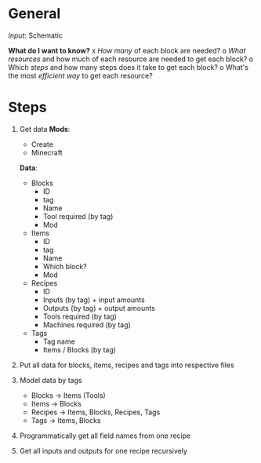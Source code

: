 # General
*Input*: Schematic

**What do I want to know?**
x *How many* of each block are needed?
o *What resources* and how much of each resource are needed to get each block?
o Which *steps* and how many steps does it take to get each block?
o What's the most *efficient way* to get each resource?

# Steps
1. Get data
    **Mods**:
    - Create
    - Minecraft

    **Data**:
    - Blocks
        - ID
        - tag
        - Name
        - Tool required (by tag)
        - Mod
    - Items
        - ID
        - tag
        - Name
        - Which block?
        - Mod
    - Recipes
        - ID
        - Inputs (by tag) + input amounts
        - Outputs (by tag) + output amounts
        - Tools required (by tag)
        - Machines required (by tag)
    - Tags
        - Tag name
        - Items / Blocks (by tag)
2. Put all data for blocks, items, recipes and tags into respective files
3. Model data by tags
    - Blocks -> Items (Tools)
    - Items -> Blocks
    - Recipes -> Items, Blocks, Recipes, Tags
    - Tags -> Items, Blocks
4. Programmatically get all field names from one recipe 
5. Get all inputs and outputs for one recipe recursively